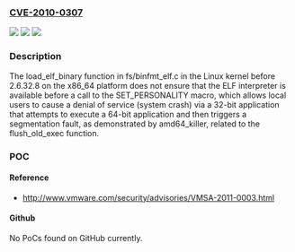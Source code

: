 ### [CVE-2010-0307](https://cve.mitre.org/cgi-bin/cvename.cgi?name=CVE-2010-0307)
![](https://img.shields.io/static/v1?label=Product&message=n%2Fa&color=blue)
![](https://img.shields.io/static/v1?label=Version&message=%3D%20n%2Fa%20&color=brighgreen)
![](https://img.shields.io/static/v1?label=Vulnerability&message=n%2Fa&color=brighgreen)

### Description

The load_elf_binary function in fs/binfmt_elf.c in the Linux kernel before 2.6.32.8 on the x86_64 platform does not ensure that the ELF interpreter is available before a call to the SET_PERSONALITY macro, which allows local users to cause a denial of service (system crash) via a 32-bit application that attempts to execute a 64-bit application and then triggers a segmentation fault, as demonstrated by amd64_killer, related to the flush_old_exec function.

### POC

#### Reference
- http://www.vmware.com/security/advisories/VMSA-2011-0003.html

#### Github
No PoCs found on GitHub currently.


